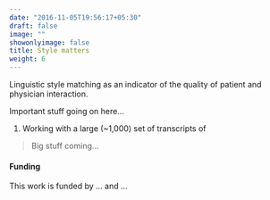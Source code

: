 ```yaml
---
date: "2016-11-05T19:56:17+05:30"
draft: false
image: ""
showonlyimage: false
title: Style matters
weight: 6
---
```


Linguistic style matching as an indicator of the quality of patient and physician interaction.
<!--more-->

Important stuff going on here...

1. Working with a large (~1,000) set of transcripts of 

> Big stuff coming...

#### Funding
This work is funded by ... and ... 
